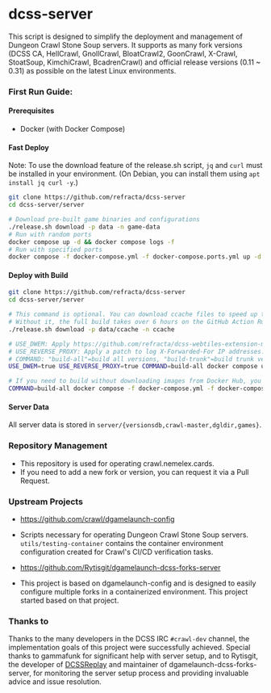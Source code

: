 # dcss-server

This script is designed to simplify the deployment and management of Dungeon Crawl Stone Soup servers. It supports as many fork versions (DCSS CA, HellCrawl, GnollCrawl, BloatCrawl2, GoonCrawl, X-Crawl, StoatSoup, KimchiCrawl, BcadrenCrawl) and official release versions (0.11 ~ 0.31) as possible on the latest Linux environments.

### First Run Guide:

#### Prerequisites

* Docker (with Docker Compose)

#### Fast Deploy
Note: To use the download feature of the release.sh script, `jq` and `curl` must be installed in your environment. (On Debian, you can install them using `apt install jq curl -y`.)
```bash
git clone https://github.com/refracta/dcss-server
cd dcss-server/server

# Download pre-built game binaries and configurations
./release.sh download -p data -n game-data
# Run with random ports
docker compose up -d && docker compose logs -f
# Run with specified ports
docker compose -f docker-compose.yml -f docker-compose.ports.yml up -d && docker compose logs -f
```

#### Deploy with Build
```bash
git clone https://github.com/refracta/dcss-server
cd dcss-server/server

# This command is optional. You can download ccache files to speed up the compilation process.
# Without it, the full build takes over 6 hours on the GitHub Action Runner's ubuntu-24.04 image, but with it, it speeds up to about 45 minutes.
./release.sh download -p data/ccache -n ccache

# USE_DWEM: Apply https://github.com/refracta/dcss-webtiles-extension-module.
# USE_REVERSE_PROXY: Apply a patch to log X-Forwarded-For IP addresses.
# COMMAND: "build-all"=build all versions, "build-trunk"=build trunk version only.
USE_DWEM=true USE_REVERSE_PROXY=true COMMAND=build-all docker compose up -d && docker compose logs -f

# If you need to build without downloading images from Docker Hub, you can use the following command.
COMMAND=build-all docker compose -f docker-compose.yml -f docker-compose.build.yml up -d && docker compose logs -f
```

#### Server Data
All server data is stored in `server/{versionsdb,crawl-master,dgldir,games}`.

### Repository Management
* This repository is used for operating crawl.nemelex.cards.
* If you need to add a new fork or version, you can request it via a Pull Request.

### Upstream Projects
* https://github.com/crawl/dgamelaunch-config
* Scripts necessary for operating Dungeon Crawl Stone Soup servers. `utils/testing-container` contains the container environment configuration created for Crawl's CI/CD verification tasks.

* https://github.com/Rytisgit/dgamelaunch-dcss-forks-server
* This project is based on dgamelaunch-config and is designed to easily configure multiple forks in a containerized environment. This project started based on that project.

### Thanks to

Thanks to the many developers in the DCSS IRC `#crawl-dev` channel, the implementation goals of this project were successfully achieved. Special thanks to gammafunk for significant help with server setup, and to Rytisgit, the developer of [DCSSReplay](https://github.com/rytisgit/dcssreplay) and maintainer of dgamelaunch-dcss-forks-server, for monitoring the server setup process and providing invaluable advice and issue resolution.